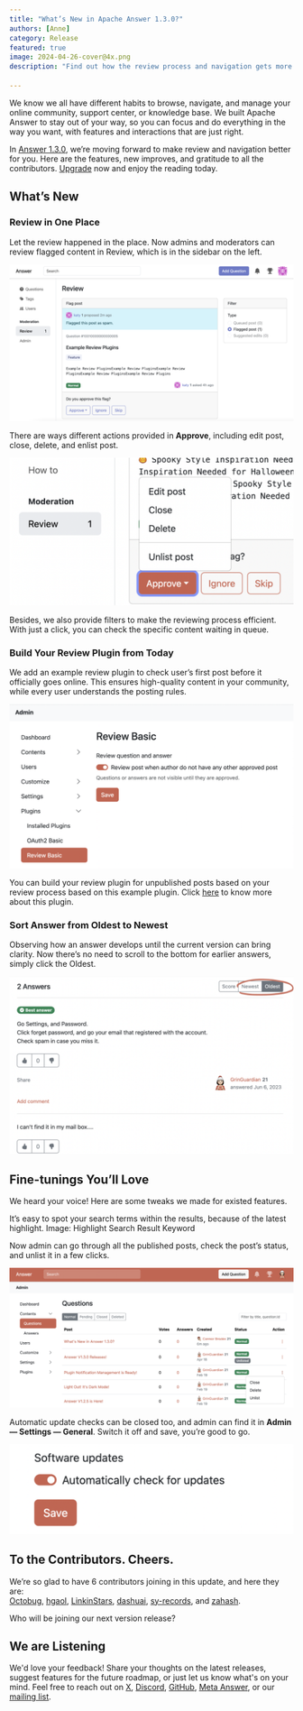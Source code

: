 ```yaml
---
title: "What’s New in Apache Answer 1.3.0?"
authors: [Anne]
category: Release
featured: true
image: 2024-04-26-cover@4x.png
description: "Find out how the review process and navigation gets more efficient and new changes in Apache Answer 1.3.0."

---
```


We know we all have different habits to browse, navigate, and manage your online community, support center, or knowledge base. We built Apache Answer to stay out of your way, so you can focus and do everything in the way you want, with features and interactions that are just right.

In [Answer 1.3.0](https://github.com/apache/incubator-answer/releases/tag/v1.3.0), we’re moving forward to make review and navigation better for you. Here are the features, new improves, and gratitude to all the contributors. [Upgrade](https://answer.apache.org/docs/upgrade) now and enjoy the reading today.

## What’s New
### Review in One Place
Let the review happened in the place. Now admins and moderators can review flagged content in Review, which is in the sidebar on the left.

![Review Flag Post](Review%20Flag%20Post.png)

There are ways different actions provided in **Approve**, including edit post, close, delete, and enlist post.

![Actions for Approve](Action%20for%20Approve.png)

Besides, we also provide filters to make the reviewing process efficient. With just a click, you can check the specific content waiting in queue. 

### Build Your Review Plugin from Today
We add an example review plugin to check user’s first post before it officially goes online. This ensures high-quality content in your community, while every user understands the posting rules. 

![Switch to Turn on Review Plugin](Switch%20on%20Review%20Basic.png)

You can build your review plugin for unpublished posts based on your review process based on this example plugin. Click [here](https://github.com/apache/incubator-answer-plugins/tree/main/reviewer-basic) to know more about this plugin. 

### Sort Answer from Oldest to Newest
Observing how an answer develops until the current version can bring clarity. Now there’s no need to scroll to the bottom for earlier answers, simply click the Oldest. 

![Sort from the Oldest](Sort%20from%20Oldest.png)

## Fine-tunings You’ll Love

We heard your voice! Here are some tweaks we made for existed features. 

It’s easy to spot your search terms within the results, because of the latest highlight.
Image: Highlight Search Result Keyword

Now admin can go through all the published posts, check the post’s status, and unlist it in a few clicks. 

![Unlist and Post Status](Unlist%20and%20Status.png)

Automatic update checks can be closed too, and admin can find it in **Admin — Settings — General**. Switch it off and save, you’re good to go.

![Software Updates](Software%20Updates.png)

## To the Contributors. Cheers.
We’re so glad to have 6 contributors joining in this update, and here they are:  
[Octobug](https://github.com/Octobug), [hgaol](https://github.com/hgaol), [LinkinStars](https://github.com/LinkinStars), [dashuai](https://github.com/shuashuai), [sy-records](https://github.com/sy-records), and [zahash](https://github.com/zahash).

Who will be joining our next version release?  

## We are Listening
We'd love your feedback!  Share your thoughts on the latest releases, suggest features for the future roadmap, or just let us know what's on your mind.  Feel free to reach out on [X](https://twitter.com/answerdev), [Discord](https://discord.gg/a6PZZbfnFx), [GitHub](https://github.com/apache/incubator-answer), [Meta Answer](https://meta.answer.dev/), or our [mailing list](https://answer.apache.org/community/support).